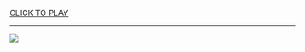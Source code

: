 
<a href="https://premium76.site?title=nate_games_unblocked&ref=13M">CLICK TO PLAY</a></h3>
<hr>

<a href="https://premium76.site?title=nate_games_unblocked&ref=13M"><img src="https://clearcache.store/games.png"></a>


